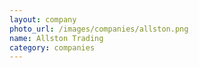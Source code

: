 ```yaml
---
layout: company
photo_url: /images/companies/allston.png
name: Allston Trading
category: companies
---
```

